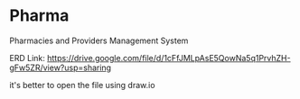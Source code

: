 # Pharma
Pharmacies and Providers Management System

ERD Link:
https://drive.google.com/file/d/1cFfJMLpAsE5QowNa5q1PrvhZH-gFw5ZR/view?usp=sharing

it's better to open the file using draw.io
